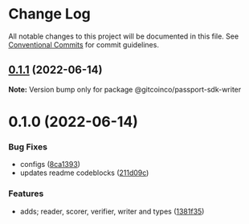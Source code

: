 # Change Log

All notable changes to this project will be documented in this file.
See [Conventional Commits](https://conventionalcommits.org) for commit guidelines.

## [0.1.1](https://github.com/gitcoinco/passport-sdk/compare/@gitcoinco/passport-sdk-writer@0.1.0...@gitcoinco/passport-sdk-writer@0.1.1) (2022-06-14)

**Note:** Version bump only for package @gitcoinco/passport-sdk-writer





# 0.1.0 (2022-06-14)


### Bug Fixes

* configs ([8ca1393](https://github.com/gitcoinco/passport-sdk/commit/8ca13939a384fab17945d1ae84bb66a45d7b9cd7))
* updates readme codeblocks ([211d09c](https://github.com/gitcoinco/passport-sdk/commit/211d09c8f239984bda7de9431c5cb67e359f8c31))


### Features

* adds; reader, scorer, verifier, writer and types ([1381f35](https://github.com/gitcoinco/passport-sdk/commit/1381f356081e64598de8bbc426b95658665d9871))
